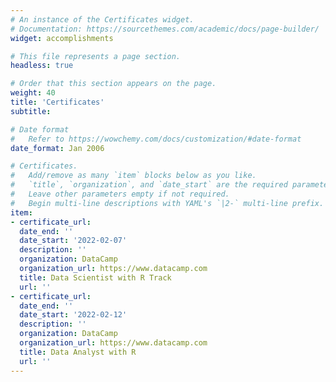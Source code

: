 ```yaml
---
# An instance of the Certificates widget.
# Documentation: https://sourcethemes.com/academic/docs/page-builder/
widget: accomplishments

# This file represents a page section.
headless: true

# Order that this section appears on the page.
weight: 40
title: 'Certificates'
subtitle:

# Date format
#   Refer to https://wowchemy.com/docs/customization/#date-format
date_format: Jan 2006

# Certificates.
#   Add/remove as many `item` blocks below as you like.
#   `title`, `organization`, and `date_start` are the required parameters.
#   Leave other parameters empty if not required.
#   Begin multi-line descriptions with YAML's `|2-` multi-line prefix.
item:
- certificate_url: 
  date_end: ''
  date_start: '2022-02-07'
  description: ''
  organization: DataCamp
  organization_url: https://www.datacamp.com
  title: Data Scientist with R Track
  url: ''
- certificate_url: 
  date_end: ''
  date_start: '2022-02-12'
  description: ''
  organization: DataCamp
  organization_url: https://www.datacamp.com
  title: Data Analyst with R
  url: ''
---
```

